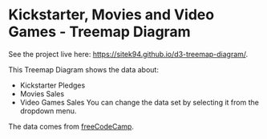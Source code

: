# Kickstarter, Movies and Video Games - Treemap Diagram 

See the project live here: https://sitek94.github.io/d3-treemap-diagram/.

This Treemap Diagram shows the data about:
* Kickstarter Pledges
* Movies Sales
* Video Games Sales
You can change the data set by selecting it from the dropdown menu.

The data comes from [freeCodeCamp](https://www.freecodecamp.org/learn/data-visualization/data-visualization-projects/visualize-data-with-a-treemap-diagram).
